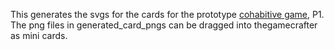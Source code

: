 This generates the svgs for the cards for the prototype [cohabitive game](https://makopool.com/peacewagers.html), P1. The png files in generated_card_pngs can be dragged into thegamecrafter as mini cards.